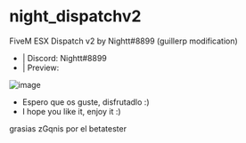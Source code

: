 # night_dispatchv2
FiveM ESX Dispatch v2 by Nightt#8899 (guillerp modification)

- | Discord: Nightt#8899
- | Preview: 

![image](https://user-images.githubusercontent.com/101990128/201424533-46294fca-2243-4a6c-aae3-747bf87f3c95.png)


- Espero que os guste, disfrutadlo :)
- I hope you like it, enjoy it :)

grasias zGqnis por el betatester
